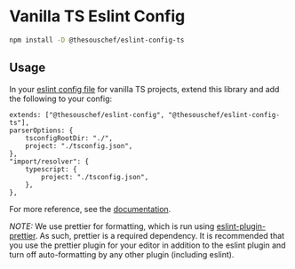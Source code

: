 # Vanilla TS Eslint Config

```sh
npm install -D @thesouschef/eslint-config-ts
```
## Usage

In your [eslint config file](https://eslint.org/docs/latest/user-guide/configuring/) for vanilla TS projects, extend this library and add the following to your config:

```
extends: ["@thesouschef/eslint-config", "@thesouschef/eslint-config-ts"],
parserOptions: {
    tsconfigRootDir: "./",
    project: "./tsconfig.json",
},
"import/resolver": {
    typescript: {
        project: "./tsconfig.json",
    },
},
```

For more reference, see the [documentation](https://eslint.org/docs/latest/user-guide/configuring/configuration-files#extending-configuration-files).

*NOTE:* We use prettier for formatting, which is run using [eslint-plugin-prettier](https://www.npmjs.com/package/eslint-plugin-prettier). As such, prettier is a required dependency. It is recommended that you use the prettier plugin for your editor in addition to the eslint plugin and turn off auto-formatting by any other plugin (including eslint).
